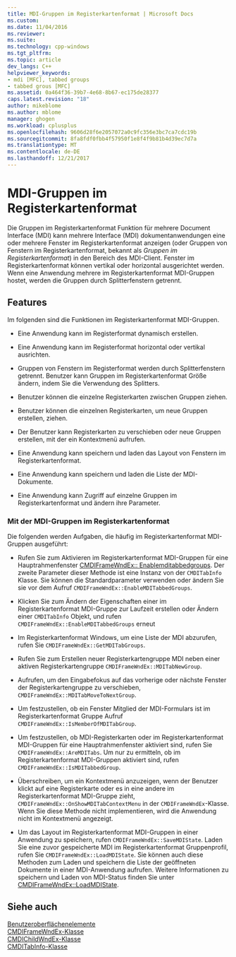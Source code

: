 ```yaml
---
title: MDI-Gruppen im Registerkartenformat | Microsoft Docs
ms.custom: 
ms.date: 11/04/2016
ms.reviewer: 
ms.suite: 
ms.technology: cpp-windows
ms.tgt_pltfrm: 
ms.topic: article
dev_langs: C++
helpviewer_keywords:
- mdi [MFC], tabbed groups
- tabbed grous [MFC]
ms.assetid: 0a464f36-39b7-4e68-8b67-ec175de28377
caps.latest.revision: "18"
author: mikeblome
ms.author: mblome
manager: ghogen
ms.workload: cplusplus
ms.openlocfilehash: 9606d28f6e2057072a0c9fc356e3bc7ca7cdc19b
ms.sourcegitcommit: 8fa8fdf0fbb4f57950f1e8f4f9b81b4d39ec7d7a
ms.translationtype: MT
ms.contentlocale: de-DE
ms.lasthandoff: 12/21/2017
---
```

# <a name="mdi-tabbed-groups"></a>MDI-Gruppen im Registerkartenformat
Die Gruppen im Registerkartenformat Funktion für mehrere Document Interface (MDI) kann mehrere Interface (MDI) dokumentanwendungen eine oder mehrere Fenster im Registerkartenformat anzeigen (oder Gruppen von Fenstern im Registerkartenformat, bekannt als *Gruppen im Registerkartenformat*) in den Bereich des MDI-Client. Fenster im Registerkartenformat können vertikal oder horizontal ausgerichtet werden. Wenn eine Anwendung mehrere im Registerkartenformat MDI-Gruppen hostet, werden die Gruppen durch Splitterfenstern getrennt.  
  
## <a name="features"></a>Features  
 Im folgenden sind die Funktionen im Registerkartenformat MDI-Gruppen.  
  
-   Eine Anwendung kann im Registerformat dynamisch erstellen.  
  
-   Eine Anwendung kann im Registerformat horizontal oder vertikal ausrichten.  
  
-   Gruppen von Fenstern im Registerformat werden durch Splitterfenstern getrennt. Benutzer kann Gruppen im Registerkartenformat Größe ändern, indem Sie die Verwendung des Splitters.  
  
-   Benutzer können die einzelne Registerkarten zwischen Gruppen ziehen.  
  
-   Benutzer können die einzelnen Registerkarten, um neue Gruppen erstellen, ziehen.  
  
-   Der Benutzer kann Registerkarten zu verschieben oder neue Gruppen erstellen, mit der ein Kontextmenü aufrufen.  
  
-   Eine Anwendung kann speichern und laden das Layout von Fenstern im Registerkartenformat.  
  
-   Eine Anwendung kann speichern und laden die Liste der MDI-Dokumente.  
  
-   Eine Anwendung kann Zugriff auf einzelne Gruppen im Registerkartenformat und ändern ihre Parameter.  
  
### <a name="using-mdi-tabbed-groups"></a>Mit der MDI-Gruppen im Registerkartenformat  
 Die folgenden werden Aufgaben, die häufig im Registerkartenformat MDI-Gruppen ausgeführt:  
  
-   Rufen Sie zum Aktivieren im Registerkartenformat MDI-Gruppen für eine Hauptrahmenfenster [CMDIFrameWndEx:: Enablemditabbedgroups](../mfc/reference/cmdiframewndex-class.md#enablemditabbedgroups). Der zweite Parameter dieser Methode ist eine Instanz von der `CMDITabInfo` Klasse. Sie können die Standardparameter verwenden oder ändern Sie sie vor dem Aufruf `CMDIFrameWndEx::EnableMDITabbedGroups`.  
  
-   Klicken Sie zum Ändern der Eigenschaften einer im Registerkartenformat MDI-Gruppe zur Laufzeit erstellen oder Ändern einer `CMDITabInfo` Objekt, und rufen `CMDIFrameWndEx::EnableMDITabbedGroups` erneut  
  
-   Im Registerkartenformat Windows, um eine Liste der MDI abzurufen, rufen Sie `CMDIFrameWndEx::GetMDITabGroups`.  
  
-   Rufen Sie zum Erstellen neuer Registerkartengruppe MDI neben einer aktiven Registerkartengruppe `CMDIFrameWndEx::MDITabNewGroup`.  
  
-   Aufrufen, um den Eingabefokus auf das vorherige oder nächste Fenster der Registerkartengruppe zu verschieben, `CMDIFrameWndEx::MDITabMoveToNextGroup`.  
  
-   Um festzustellen, ob ein Fenster Mitglied der MDI-Formulars ist im Registerkartenformat Gruppe Aufruf `CMDIFrameWndEx::IsMemberOfMDITabGroup`.  
  
-   Um festzustellen, ob MDI-Registerkarten oder im Registerkartenformat MDI-Gruppen für eine Hauptrahmenfenster aktiviert sind, rufen Sie `CMDIFrameWndEx::AreMDITabs`. Um nur zu ermitteln, ob im Registerkartenformat MDI-Gruppen aktiviert sind, rufen `CMDIFrameWndEx::IsMDITabbedGroup`.  
  
-   Überschreiben, um ein Kontextmenü anzuzeigen, wenn der Benutzer klickt auf eine Registerkarte oder es in eine andere im Registerkartenformat MDI-Gruppe zieht, `CMDIFrameWndEx::OnShowMDITabContextMenu` in der `CMDIFrameWndEx`-Klasse. Wenn Sie diese Methode nicht implementieren, wird die Anwendung nicht im Kontextmenü angezeigt.  
  
-   Um das Layout im Registerkartenformat MDI-Gruppen in einer Anwendung zu speichern, rufen `CMDIFrameWndEx::SaveMDIState`. Laden Sie eine zuvor gespeicherte MDI im Registerkartenformat Gruppenprofil, rufen Sie `CMDIFrameWndEx::LoadMDIState`. Sie können auch diese Methoden zum Laden und speichern die Liste der geöffneten Dokumente in einer MDI-Anwendung aufrufen. Weitere Informationen zu speichern und Laden von MDI-Status finden Sie unter [CMDIFrameWndEx::LoadMDIState](../mfc/reference/cmdiframewndex-class.md#loadmdistate).  
  
## <a name="see-also"></a>Siehe auch  
 [Benutzeroberflächenelemente](../mfc/user-interface-elements-mfc.md)   
 [CMDIFrameWndEx-Klasse](../mfc/reference/cmdiframewndex-class.md)   
 [CMDIChildWndEx-Klasse](../mfc/reference/cmdichildwndex-class.md)   
 [CMDITabInfo-Klasse](../mfc/reference/cmditabinfo-class.md)
